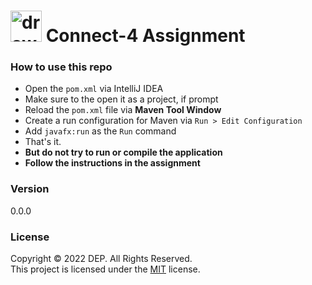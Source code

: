 # <img src="src/main/resources/asset/connect-four.png" alt="drawing" width="50"/> Connect-4 Assignment

### How to use this repo
* Open the `pom.xml` via IntelliJ IDEA
* Make sure to the open it as a project, if prompt
* Reload the `pom.xml` file via **Maven Tool Window**
* Create a run configuration for Maven via `Run > Edit Configuration`
* Add `javafx:run` as the `Run` command
* That's it. 
* **But do not try to run or compile the application**
* **Follow the instructions in the assignment**


### Version
0.0.0

### License
Copyright © 2022 DEP. All Rights Reserved. <br>
This project is licensed under the [MIT](LICENSE.txt) license.
